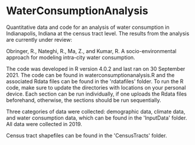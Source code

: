 # WaterConsumptionAnalysis

Quantitative data and code for an analysis of water consumption in Indianapolis, Indiana at the census tract level. The results from the analysis are currently under review:

Obringer, R., Nateghi, R., Ma, Z., and Kumar, R. A socio-environmental approach for modeling intra-city water consumption.

The code was developed in R version 4.0.2 and last ran on 30 September 2021. The code can be found in waterconsumptionanalysis.R and the associated Rdata files can be found in the 'rdatafiles' folder. To run the R code, make sure to update the directories with locations on your personal device. Each section can be run individually, if one uploads the Rdata files beforehand, otherwise, the sections should be run sequentially.

Three categories of data were collected: demographic data, climate data, and water consumption data, which can be found in the 'InputData' folder. All data were collected in 2019.

Census tract shapefiles can be found in the 'CensusTracts' folder.
